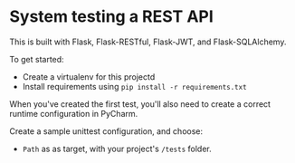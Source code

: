 # System testing a REST API

This is built with Flask, Flask-RESTful, Flask-JWT, and Flask-SQLAlchemy.

To get started:

- Create a virtualenv for this projectd
- Install requirements using `pip install -r requirements.txt`

When you've created the first test, you'll also need to create a correct runtime configuration in PyCharm.

Create a sample unittest configuration, and choose:

- `Path` as as target, with your project's `/tests` folder.